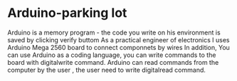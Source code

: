 # Arduino-parking lot
Arduino is a memory program - the code you write on his environment is saved by clicking verify buttom
As a practical engineer of electronics I uses Arduino Mega 2560 board to connect componnets by wires
In addition, You can use Arduino as a coding language, you can write commands to the board with digitalwrite command.
Arduino can read commands from the computer by the user , the user need to write digitalread command.
##
